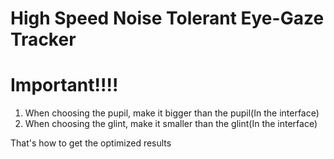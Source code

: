 # High Speed Noise Tolerant Eye-Gaze Tracker
# Important!!!!
1. When choosing the pupil, make it bigger than the pupil(In the interface)
2. When choosing the glint, make it smaller than the glint(In the interface) 

That's how to get the optimized results
